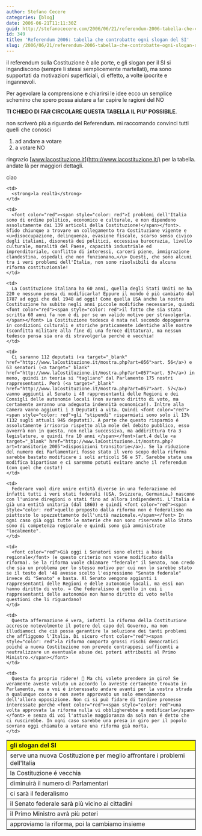 ```yaml
---
author: Stefano Cecere
categories: [blog]
date: 2006-06-21T11:11:30Z
guid: http://stefanocecere.com/2006/06/21/referendum-2006-tabella-che-controbatte-ogni-slogan-del-si/
id: 349
title: 'Referendum 2006: tabella che controbatte ogni slogan del SI'
slug: /2006/06/21/referendum-2006-tabella-che-controbatte-ogni-slogan-del-si/
---
```


il referendum sulla Costituzione è alle porte, e gli slogan per il SI si ingandiscono (sempre li stessi semplicemente martellati), ma sono supportati da motivazioni superficiali, di effetto, a volte ipocrite e ingannevoli.

Per agevolare la comprensione e chiarirsi le idee ecco un semplice schemino che spero possa aiutare a far capire le ragioni del NO
  
**TI CHIEDO DI FAR CIRCOLARE QUESTA TABELLA IL PIU' POSSIBILE**.
  
non scriverò più a riguardo del Referendum. mi raccomando convinci tutti quelli che conosci

  1. ad andare a votare
  2. a votare NO

ringrazio [www.lacostituzione.it](http://www.lacostituzione.it/) per la tabella. andate là per maggiori dettagli.
  
ciao

<table width="100%" cellspacing="3" cellpadding="3" border="1">
  <tr>
    <td bgcolor="yellow" style="width: 20%">
      <strong>gli slogan del SI</strong>
    </td>
    
    <td>
      <strong>la realtà</strong>
    </td>
  </tr>
  
  <tr>
    <td>
      serve una nuova Costituzione per meglio affrontare i problemi dell'Italia
    </td>
    
    <td>
      <font color="red"><span style="color: red">I problemi dell'Italia sono di ordine politico, economico e culturale, e non dipendono assolutamente dai 139 articoli della Costituzione!</span></font>. Sfido chiunque a trovare un collegamento tra Costituzione vigente e <u>disoccupazione, delinquenza, evasione fiscale, scarso senso civico degli italiani, disonestà dei politici, eccessiva burocrazia, livello culturale, moralità del Paese, capacità industriale ed imprenditoriale, conflitto di interessi, carceri piene, immigrazione clandestina, ospedali che non funzionano…</u> Questi, che sono alcuni tra i veri problemi dell'Italia, non sono risolvibili da alcuna riforma costituzionale!
    </td>
  </tr>
  
  <tr>
    <td>
      la Costituzione é vecchia
    </td>
    
    <td>
      La Costituzione italiana ha 60 anni, quella degli Stati Uniti ne ha 220 e nessuno pensa di modificarla! Eppure il mondo é più cambiato dal 1787 ad oggi che dal 1948 ad oggi! Come quella USA anche la nostra Costituzione ha subito negli anni piccole modifiche necessarie, quindi <font color="red"><span style="color: red">il fatto che sia stata scritta 60 anni fa non é di per se un valido motivo per stravolgerla.</span></font> La Costituzione tedesca é nata nel secondo dopoguerra in condizioni culturali e storiche praticamente identiche alle nostre (sconfitta militare alla fine di una feroce dittatura), ma nessun tedesco pensa sia ora di stravolgerla perché é vecchia!
    </td>
  </tr>
  
  <tr>
    <td>
      diminuirà il numero di Parlamentari
    </td>
    
    <td>
      Ci saranno 112 deputati (<a target="_blank" href="http://www.laCostituzione.it/mostra.php?art=056">art. 56</a>) e 63 senatori (<a target="_blank" href="http://www.laCostituzione.it/mostra.php?art=057">art. 57</a>) in meno, quindi in teoria si "tagliano" dal Parlamento 175 nostri rappresentanti. Però (<a target="_blank" href="http://www.laCostituzione.it/mostra.php?art=057">art. 57</a>) vanno aggiunti al Senato i 40 rappresentanti delle Regioni e dei Consigli delle autonomie locali (non avranno diritto di voto, ma certamente avranno una adeguata indennità economica!). Inltre alla Camera vanno aggiunti i 3 Deputati a vita. Quindi <font color="red"><span style="color: red">gli "stipendi" risparmiati sono solo il 13% (132 sugli attuali 945 deputati). A parte che questo risparmio é assolutamente irrisorio rispetto alla mole del debito pubblico, esso avverrà non in questa, non nella successiva, ma addirittura tra 3 legislature, e quindi fra 10 anni </span></font>(art.4 delle <a target="_blank" href="http://www.laCostituzione.it/mostra.php?art=transitorie_2005">disposizioni transitorie</a>). Se la riduzione del numero dei Parlamentari fosse stato il vero scopo della riforma sarebbe bastato modificare i soli articoli 56 e 57. Sarebbe stata una modifica bipartisan e ci saremmo potuti evitare anche il referendum (con quel che costa!)
    </td>
  </tr>
  
  <tr>
    <td>
      ci sarà il federalismo
    </td>
    
    <td>
      Federare vuol dire unire entità diverse in una federazione ed infatti tutti i veri stati federali (USA, Svizzera, Germania…) nascono con l'unione diregioni o stati fino ad allora indipendenti. L'Italia é già una entità unitaria (dal 1860) e quindi <font color="red"><span style="color: red">quello proposto dalla riforma non é federalismo ma piuttosto lo spezzettamento dell'unità nazionale.</span></font> In ogni caso già oggi tutte le materie che non sono riservate allo Stato sono di competenza regionale e quindi sono già amministrate "localmente".
    </td>
  </tr>
  
  <tr>
    <td>
      il Senato federale sarà più vicino ai cittadini
    </td>
    
    <td>
      <font color="red">Già oggi i Senatori sono eletti a base regionale</font> (e questo criterio non viene modificato dalla riforma). Se la riforma vuole chiamare "federale" il Senato, non credo che sia un problema per lo stesso motivo per cui non lo sarebbe stato se il testo del '48 avesse scelto l'espressione "Senato federale" invece di "Senato" e basta. Al Senato vengono aggiunti i rappresentanti delle Regioni e delle autonomie locali, ma essi non hanno diritto di voto. = Che federalismo é quello in cui i rappresentanti delle autonomie non hanno diritto di voto nelle questioni che li riguardano?
    </td>
  </tr>
  
  <tr>
    <td>
      il Primo Ministro avrà più poteri
    </td>
    
    <td>
      Questa affermazione é vera, infatti la riforma della Costituzione accresce notevolmente il potere del capo del Governo, ma non illudiamoci che ciò possa garantire la soluzione dei tanti problemi che affliggono l'Italia. Di sicuro <font color="red"><span style="color: red">la riforma comporta grossi rischi democratici poiché a nuova Costituzione non prevede contrappesi sufficenti a neutralizzare un eventuale abuso dei poteri attribuiti al Primo Ministro.</span></font>
    </td>
  </tr>
  
  <tr>
    <td>
      approviamo la riforma, poi la cambiamo insieme
    </td>
    
    <td>
      Questa fa proprio ridere! 🙂 Ma chi volete prendere in giro? Se veramente aveste voluto un accordo lo avreste certamente trovato in Parlamento, ma a voi é interessato andare avanti per la vostra strada a qualunque costo e non avete approvato un solo emendamento dell'allora opposizione. Non ci si può fidare di tardive promesse interessate perché <font color="red"><span style="color: red">una volta approvata la riforma nulla vi obbligherebbe a modificarla</span></font> e senza di voi l'attuale maggioranza da sola non é detto che ci ruscirebbe. In ogni caso sarebbe una presa in giro per il popolo sovrano oggi chiamato a votare una riforma già morta.
    </td>
  </tr>
</table>